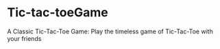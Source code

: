 # Tic-tac-toeGame

A Classic Tic-Tac-Toe Game: Play the timeless game of Tic-Tac-Toe with your friends 
